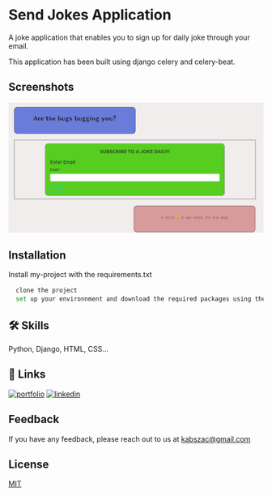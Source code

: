 # Send Jokes Application

A joke application that enables you to sign up for daily joke through your email.

This application has been built using django celery and celery-beat.

## Screenshots

![App Screenshot](./imgs/jokes.jpg)

## Installation

Install my-project with the requirements.txt

```bash
  clone the project
  set up your environnment and download the required packages using the requirements.txt
```

## 🛠 Skills

Python, Django, HTML, CSS...

## 🔗 Links

[![portfolio](https://img.shields.io/badge/my_portfolio-000?style=for-the-badge&logo=ko-fi&logoColor=white)](https://kabszac.github.io/)
[![linkedin](https://img.shields.io/badge/linkedin-0A66C2?style=for-the-badge&logo=linkedin&logoColor=white)](https://www.linkedin.com/in/isaac-kabucho)

## Feedback

If you have any feedback, please reach out to us at kabszac@gmail.com

## License

[MIT](https://choosealicense.com/licenses/mit/)
